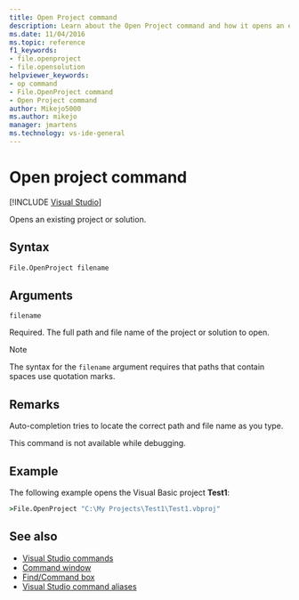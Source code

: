 ```yaml
---
title: Open Project command
description: Learn about the Open Project command and how it opens an existing project or solution.
ms.date: 11/04/2016
ms.topic: reference
f1_keywords:
- file.openproject
- file.opensolution
helpviewer_keywords:
- op command
- File.OpenProject command
- Open Project command
author: Mikejo5000
ms.author: mikejo
manager: jmartens
ms.technology: vs-ide-general
---
```

# Open project command

 [!INCLUDE [Visual Studio](~/includes/applies-to-version/vs-windows-only.md)]

Opens an existing project or solution.

## Syntax

```cmd
File.OpenProject filename
```

## Arguments

`filename`

Required. The full path and file name of the project or solution to open.

> [!NOTE]
> The syntax for the `filename` argument requires that paths that contain spaces use quotation marks.

## Remarks

Auto-completion tries to locate the correct path and file name as you type.

This command is not available while debugging.

## Example

The following example opens the Visual Basic project **Test1**:

```cmd
>File.OpenProject "C:\My Projects\Test1\Test1.vbproj"
```

## See also

- [Visual Studio commands](../../ide/reference/visual-studio-commands.md)
- [Command window](../../ide/reference/command-window.md)
- [Find/Command box](../../ide/find-command-box.md)
- [Visual Studio command aliases](../../ide/reference/visual-studio-command-aliases.md)

